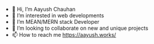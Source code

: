 - 👋 Hi, I’m Aayush Chauhan
- 👀 I’m interested in web developments
- 🌱 I’m MEAN/MERN stack Developer
- 💞️ I’m looking to collaborate on new and unique projects
- 📫 How to reach me https://aayush.works/

<!---
aayushb007/aayushb007 is a ✨ special ✨ repository because its `README.md` (this file) appears on your GitHub profile.
You can click the Preview link to take a look at your changes.
--->
